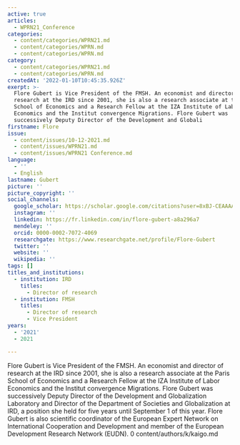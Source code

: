 ```yaml
---
active: true
articles:
  - WPRN21_Conference
categories:
  - content/categories/WPRN21.md
  - content/categories/WPRN.md
  - content/categories/WPRN.md
category:
  - content/categories/WPRN21.md
  - content/categories/WPRN.md
createdAt: '2022-01-10T10:45:35.926Z'
exerpt: >-
  Flore Gubert is Vice President of the FMSH. An economist and director of
  research at the IRD since 2001, she is also a research associate at the Paris
  School of Economics and a Research Fellow at the IZA Institute of Labor
  Economics and the Institut convergence Migrations. Flore Gubert was
  successively Deputy Director of the Development and Globali
firstname: Flore
issue:
  - content/issues/10-12-2021.md
  - content/issues/WPRN21.md
  - content/issues/WPRN21 Conference.md
language:
  - ''
  - English
lastname: Gubert
picture: ''
picture_copyright: ''
social_channels:
  google_scholar: https://scholar.google.com/citations?user=8xBJ-CEAAAAJ&hl=fr
  instagram: ''
  linkedin: https://fr.linkedin.com/in/flore-gubert-a8a296a7
  mendeley: ''
  orcid: 0000-0002-7072-4069
  researchgate: https://www.researchgate.net/profile/Flore-Gubert
  twitter: ''
  website: ''
  wikipedia: ''
tags: []
titles_and_institutions:
  - institution: IRD
    titles:
      - Director of research
  - institution: FMSH
    titles:
      - Director of research
      - Vice President
years:
  - '2021'
  - 2021

---
```

Flore Gubert is Vice President of the FMSH. An economist and director of research at the IRD since 2001, she is also a research associate at the Paris School of Economics and a Research Fellow at the IZA Institute of Labor Economics and the Institut convergence Migrations. Flore Gubert was successively Deputy Director of the Development and Globalization Laboratory and Director of the Department of Societies and Globalization at IRD, a position she held for five years until September 1 of this year. Flore Gubert is also scientific coordinator of the European Expert Network on International Cooperation and Development and member of the European Development Research Network (EUDN).
0 content/authors/k/kaigo.md